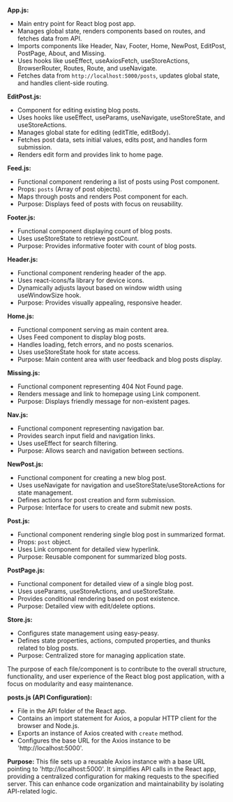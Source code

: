 **App.js:**
- Main entry point for React blog post app.
- Manages global state, renders components based on routes, and fetches data from API.
- Imports components like Header, Nav, Footer, Home, NewPost, EditPost, PostPage, About, and Missing.
- Uses hooks like useEffect, useAxiosFetch, useStoreActions, BrowserRouter, Routes, Route, and useNavigate.
- Fetches data from `http://localhost:5000/posts`, updates global state, and handles client-side routing.

**EditPost.js:**
- Component for editing existing blog posts.
- Uses hooks like useEffect, useParams, useNavigate, useStoreState, and useStoreActions.
- Manages global state for editing (editTitle, editBody).
- Fetches post data, sets initial values, edits post, and handles form submission.
- Renders edit form and provides link to home page.

**Feed.js:**
- Functional component rendering a list of posts using Post component.
- Props: `posts` (Array of post objects).
- Maps through posts and renders Post component for each.
- Purpose: Displays feed of posts with focus on reusability.

**Footer.js:**
- Functional component displaying count of blog posts.
- Uses useStoreState to retrieve postCount.
- Purpose: Provides informative footer with count of blog posts.

**Header.js:**
- Functional component rendering header of the app.
- Uses react-icons/fa library for device icons.
- Dynamically adjusts layout based on window width using useWindowSize hook.
- Purpose: Provides visually appealing, responsive header.

**Home.js:**
- Functional component serving as main content area.
- Uses Feed component to display blog posts.
- Handles loading, fetch errors, and no posts scenarios.
- Uses useStoreState hook for state access.
- Purpose: Main content area with user feedback and blog posts display.

**Missing.js:**
- Functional component representing 404 Not Found page.
- Renders message and link to homepage using Link component.
- Purpose: Displays friendly message for non-existent pages.

**Nav.js:**
- Functional component representing navigation bar.
- Provides search input field and navigation links.
- Uses useEffect for search filtering.
- Purpose: Allows search and navigation between sections.

**NewPost.js:**
- Functional component for creating a new blog post.
- Uses useNavigate for navigation and useStoreState/useStoreActions for state management.
- Defines actions for post creation and form submission.
- Purpose: Interface for users to create and submit new posts.

**Post.js:**
- Functional component rendering single blog post in summarized format.
- Props: `post` object.
- Uses Link component for detailed view hyperlink.
- Purpose: Reusable component for summarized blog posts.

**PostPage.js:**
- Functional component for detailed view of a single blog post.
- Uses useParams, useStoreActions, and useStoreState.
- Provides conditional rendering based on post existence.
- Purpose: Detailed view with edit/delete options.

**Store.js:**
- Configures state management using easy-peasy.
- Defines state properties, actions, computed properties, and thunks related to blog posts.
- Purpose: Centralized store for managing application state.

The purpose of each file/component is to contribute to the overall structure, functionality, and user experience of the React blog post application, with a focus on modularity and easy maintenance.

**posts.js (API Configuration):**
- File in the API folder of the React app.
- Contains an import statement for Axios, a popular HTTP client for the browser and Node.js.
- Exports an instance of Axios created with `create` method.
- Configures the base URL for the Axios instance to be 'http://localhost:5000'.
  
**Purpose:**
This file sets up a reusable Axios instance with a base URL pointing to 'http://localhost:5000'. It simplifies API calls in the React app, providing a centralized configuration for making requests to the specified server. This can enhance code organization and maintainability by isolating API-related logic.
